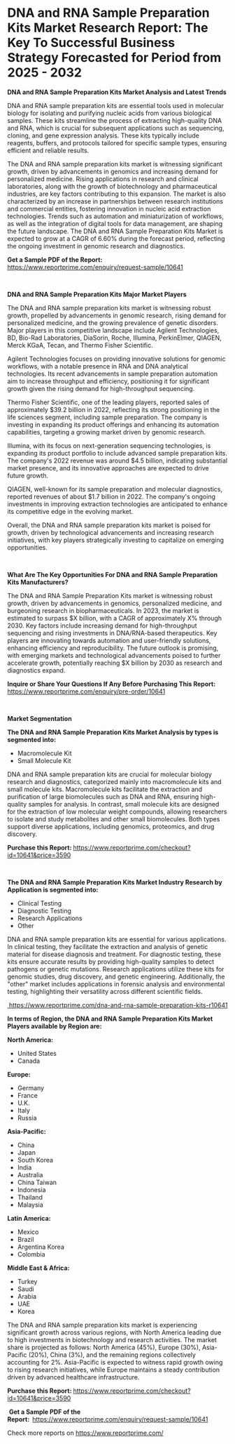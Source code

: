 <p><h1>DNA and RNA Sample Preparation Kits Market Research Report: The Key To Successful Business Strategy Forecasted for Period from 2025 - 2032</h1></p><p><strong>DNA and RNA Sample Preparation Kits Market Analysis and Latest Trends</strong></p>
<p><p>DNA and RNA sample preparation kits are essential tools used in molecular biology for isolating and purifying nucleic acids from various biological samples. These kits streamline the process of extracting high-quality DNA and RNA, which is crucial for subsequent applications such as sequencing, cloning, and gene expression analysis. These kits typically include reagents, buffers, and protocols tailored for specific sample types, ensuring efficient and reliable results.</p><p>The DNA and RNA sample preparation kits market is witnessing significant growth, driven by advancements in genomics and increasing demand for personalized medicine. Rising applications in research and clinical laboratories, along with the growth of biotechnology and pharmaceutical industries, are key factors contributing to this expansion. The market is also characterized by an increase in partnerships between research institutions and commercial entities, fostering innovation in nucleic acid extraction technologies. Trends such as automation and miniaturization of workflows, as well as the integration of digital tools for data management, are shaping the future landscape. The DNA and RNA Sample Preparation Kits Market is expected to grow at a CAGR of 6.60% during the forecast period, reflecting the ongoing investment in genomic research and diagnostics.</p></p>
<p><strong>Get a Sample PDF of the Report:&nbsp;</strong> <a href="https://www.reportprime.com/enquiry/request-sample/10641?utm_campaign=3274&utm_medium=2&utm_source=Github&utm_content=ia&utm_term=20032025&utm_id=dna-and-rna-sample-preparation-kits">https://www.reportprime.com/enquiry/request-sample/10641</a></p>
<p>&nbsp;</p>
<p><strong>DNA and RNA Sample Preparation Kits Major Market Players</strong></p>
<p><p>The DNA and RNA sample preparation kits market is witnessing robust growth, propelled by advancements in genomic research, rising demand for personalized medicine, and the growing prevalence of genetic disorders. Major players in this competitive landscape include Agilent Technologies, BD, Bio-Rad Laboratories, DiaSorin, Roche, Illumina, PerkinElmer, QIAGEN, Merck KGaA, Tecan, and Thermo Fisher Scientific.</p><p>Agilent Technologies focuses on providing innovative solutions for genomic workflows, with a notable presence in RNA and DNA analytical technologies. Its recent advancements in sample preparation automation aim to increase throughput and efficiency, positioning it for significant growth given the rising demand for high-throughput sequencing.</p><p>Thermo Fisher Scientific, one of the leading players, reported sales of approximately $39.2 billion in 2022, reflecting its strong positioning in the life sciences segment, including sample preparation. The company is investing in expanding its product offerings and enhancing its automation capabilities, targeting a growing market driven by genomic research.</p><p>Illumina, with its focus on next-generation sequencing technologies, is expanding its product portfolio to include advanced sample preparation kits. The company's 2022 revenue was around $4.5 billion, indicating substantial market presence, and its innovative approaches are expected to drive future growth.</p><p>QIAGEN, well-known for its sample preparation and molecular diagnostics, reported revenues of about $1.7 billion in 2022. The company's ongoing investments in improving extraction technologies are anticipated to enhance its competitive edge in the evolving market.</p><p>Overall, the DNA and RNA sample preparation kits market is poised for growth, driven by technological advancements and increasing research initiatives, with key players strategically investing to capitalize on emerging opportunities.</p></p>
<p>&nbsp;</p>
<p><strong>What Are The Key Opportunities For DNA and RNA Sample Preparation Kits Manufacturers?</strong></p>
<p><p>The DNA and RNA Sample Preparation Kits market is witnessing robust growth, driven by advancements in genomics, personalized medicine, and burgeoning research in biopharmaceuticals. In 2023, the market is estimated to surpass $X billion, with a CAGR of approximately X% through 2030. Key factors include increasing demand for high-throughput sequencing and rising investments in DNA/RNA-based therapeutics. Key players are innovating towards automation and user-friendly solutions, enhancing efficiency and reproducibility. The future outlook is promising, with emerging markets and technological advancements poised to further accelerate growth, potentially reaching $X billion by 2030 as research and diagnostics expand.</p></p>
<p><strong>Inquire or Share Your Questions If Any Before Purchasing This Report:</strong> <a href="https://www.reportprime.com/enquiry/pre-order/10641?utm_campaign=3274&utm_medium=2&utm_source=Github&utm_content=ia&utm_term=20032025&utm_id=dna-and-rna-sample-preparation-kits">https://www.reportprime.com/enquiry/pre-order/10641</a></p>
<p>&nbsp;</p>
<p><strong>Market Segmentation</strong></p>
<p><strong>The DNA and RNA Sample Preparation Kits Market Analysis by types is segmented into:</strong></p>
<p><ul><li>Macromolecule Kit</li><li>Small Molecule Kit</li></ul></p>
<p><p>DNA and RNA sample preparation kits are crucial for molecular biology research and diagnostics, categorized mainly into macromolecule kits and small molecule kits. Macromolecule kits facilitate the extraction and purification of large biomolecules such as DNA and RNA, ensuring high-quality samples for analysis. In contrast, small molecule kits are designed for the extraction of low molecular weight compounds, allowing researchers to isolate and study metabolites and other small biomolecules. Both types support diverse applications, including genomics, proteomics, and drug discovery.</p></p>
<p><strong>Purchase this Report:&nbsp;</strong><a href="https://www.reportprime.com/checkout?id=10641&price=3590&utm_campaign=3274&utm_medium=2&utm_source=Github&utm_content=ia&utm_term=20032025&utm_id=dna-and-rna-sample-preparation-kits">https://www.reportprime.com/checkout?id=10641&price=3590</a></p>
<p>&nbsp;</p>
<p><strong>The DNA and RNA Sample Preparation Kits Market Industry Research by Application is segmented into:</strong></p>
<p><ul><li>Clinical Testing</li><li>Diagnostic Testing</li><li>Research Applications</li><li>Other</li></ul></p>
<p><p>DNA and RNA sample preparation kits are essential for various applications. In clinical testing, they facilitate the extraction and analysis of genetic material for disease diagnosis and treatment. For diagnostic testing, these kits ensure accurate results by providing high-quality samples to detect pathogens or genetic mutations. Research applications utilize these kits for genomic studies, drug discovery, and genetic engineering. Additionally, the "other" market includes applications in forensic analysis and environmental testing, highlighting their versatility across different scientific fields.</p></p>
<p><a href="https://www.reportprime.com/dna-and-rna-sample-preparation-kits-r10641?utm_campaign=3274&utm_medium=2&utm_source=Github&utm_content=ia&utm_term=20032025&utm_id=dna-and-rna-sample-preparation-kits">&nbsp;https://www.reportprime.com/dna-and-rna-sample-preparation-kits-r10641</a></p>
<p><strong>In terms of Region, the DNA and RNA Sample Preparation Kits Market Players available by Region are:</strong></p>
<p>
    <p> <strong> North America: </strong>
        <ul>
            <li>United States</li>
            <li>Canada</li>
        </ul>
        </p> 
    <p> <strong> Europe: </strong>
        <ul>
            <li>Germany</li>
            <li>France</li>
            <li>U.K.</li>
            <li>Italy</li>
            <li>Russia</li>
        </ul>
        </p> 
    <p> <strong> Asia-Pacific: </strong>
        <ul>
            <li>China</li>
            <li>Japan</li>
            <li>South Korea</li>
            <li>India</li>
            <li>Australia</li>
            <li>China Taiwan</li>
            <li>Indonesia</li>
            <li>Thailand</li>
            <li>Malaysia</li>
        </ul>
        </p> 
    <p> <strong> Latin America: </strong>
        <ul>
            <li>Mexico</li>
            <li>Brazil</li>
            <li>Argentina Korea</li>
            <li>Colombia</li>
        </ul>
        </p> 
    <p> <strong> Middle East & Africa: </strong>
        <ul>
            <li>Turkey</li>
            <li>Saudi</li>
            <li>Arabia</li>
            <li>UAE</li>
            <li>Korea</li>
        </ul>
    </p>
    </p>
<p><p>The DNA and RNA sample preparation kits market is experiencing significant growth across various regions, with North America leading due to high investments in biotechnology and research activities. The market share is projected as follows: North America (45%), Europe (30%), Asia-Pacific (20%), China (3%), and the remaining regions collectively accounting for 2%. Asia-Pacific is expected to witness rapid growth owing to rising research initiatives, while Europe maintains a steady contribution driven by advanced healthcare infrastructure.</p></p>
<p><strong>Purchase this Report: </strong><a href="https://www.reportprime.com/checkout?id=10641&price=3590&utm_campaign=3274&utm_medium=2&utm_source=Github&utm_content=ia&utm_term=20032025&utm_id=dna-and-rna-sample-preparation-kits">https://www.reportprime.com/checkout?id=10641&price=3590</a></p>
<p>&nbsp;<strong>Get a Sample PDF of the Report:&nbsp;&nbsp;</strong><a href="https://www.reportprime.com/enquiry/request-sample/10641?utm_campaign=3274&utm_medium=2&utm_source=Github&utm_content=ia&utm_term=20032025&utm_id=dna-and-rna-sample-preparation-kits">https://www.reportprime.com/enquiry/request-sample/10641</a></p>
<p><strong></strong></p>
<p>Check more reports on <a href="https://www.reportprime.com/?utm_campaign=3274&utm_medium=2&utm_source=Github&utm_content=ia&utm_term=20032025&utm_id=dna-and-rna-sample-preparation-kits">https://www.reportprime.com/</a></p>